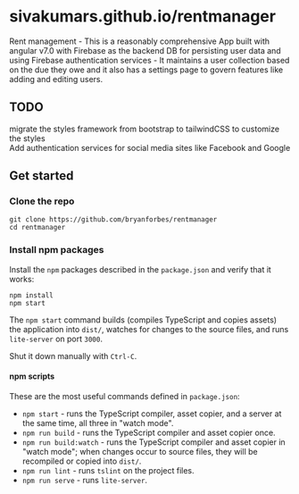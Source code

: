 # sivakumars.github.io/rentmanager
Rent management - This is a reasonably comprehensive App built with angular v7.0 with Firebase as the backend DB for persisting user data and using Firebase authentication services - It maintains a user collection based on the due they owe and it also has a settings page to govern features like adding and editing users.

## TODO
migrate the styles framework from bootstrap to  tailwindCSS to customize the styles<br/>
Add authentication services for social media  sites like Facebook and Google

## Get started

### Clone the repo

```shell
git clone https://github.com/bryanforbes/rentmanager
cd rentmanager
```

### Install npm packages

Install the `npm` packages described in the `package.json` and verify that it works:

```shell
npm install
npm start
```

The `npm start` command builds (compiles TypeScript and copies assets) the application into `dist/`, watches for changes to the source files, and runs `lite-server` on port `3000`.

Shut it down manually with `Ctrl-C`.

#### npm scripts

These are the most useful commands defined in `package.json`:

* `npm start` - runs the TypeScript compiler, asset copier, and a server at the same time, all three in "watch mode".
* `npm run build` - runs the TypeScript compiler and asset copier once.
* `npm run build:watch` - runs the TypeScript compiler and asset copier in "watch mode"; when changes occur to source files, they will be recompiled or copied into `dist/`.
* `npm run lint` - runs `tslint` on the project files.
* `npm run serve` - runs `lite-server`.
